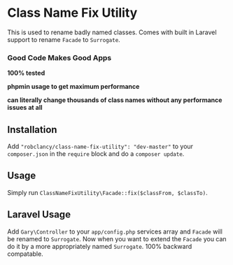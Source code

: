 # Class Name Fix Utility

This is used to rename badly named classes. Comes with built in Laravel support to rename `Facade` to `Surrogate`.

### Good Code Makes Good Apps
**100% tested**

**phpmin usage to get maximum performance**

**can literally change thousands of class names without any performance issues at all**


## Installation

Add `"robclancy/class-name-fix-utility": "dev-master"` to your `composer.json` in the `require` block and do a `composer update`.

## Usage

Simply run `ClassNameFixUtility\Facade::fix($classFrom, $classTo)`.

## Laravel Usage

Add `Gary\Controller` to your `app/config.php` services array and `Facade` will be renamed to `Surrogate`. Now when you want to extend the `Facade` you can do it by a more appropriately named `Surrogate`. 100% backward compatable.